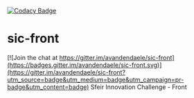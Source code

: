 [![Codacy Badge](https://api.codacy.com/project/badge/grade/5fc737a24ad244728f8a31036770aa15)](https://www.codacy.com/app/alexis-vandendaele/sic-front)
# sic-front

[![Join the chat at https://gitter.im/avandendaele/sic-front](https://badges.gitter.im/avandendaele/sic-front.svg)](https://gitter.im/avandendaele/sic-front?utm_source=badge&utm_medium=badge&utm_campaign=pr-badge&utm_content=badge)
Sfeir Innovation Challenge - Front
